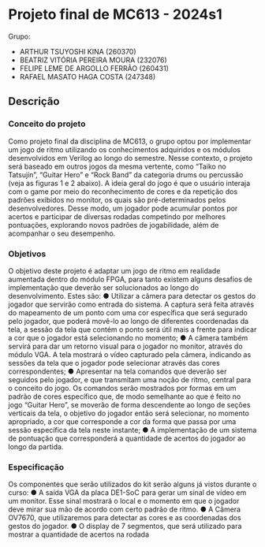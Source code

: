 # Projeto final de MC613 - 2024s1

Grupo:

- ARTHUR TSUYOSHI KINA (260370)
- BEATRIZ VITÓRIA PEREIRA MOURA (232076)
- FELIPE LEME DE ARGOLLO FERRÃO (260431)
- RAFAEL MASATO HAGA COSTA (247348)

## Descrição

### Conceito do projeto

Como projeto final da disciplina de MC613, o grupo optou por implementar um jogo de ritmo
utilizando os conhecimentos adquiridos e os módulos desenvolvidos em Verilog ao longo do semestre.
Nesse contexto, o projeto será baseado em outros jogos da mesma vertente, como “Taiko no Tatsujin”,
“Guitar Hero” e “Rock Band” da categoria drums ou percussão (veja as figuras 1 e 2 abaixo).
A ideia geral do jogo é que o usuário interaja com o game por meio do reconhecimento de cores e
da repetição dos padrões exibidos no monitor, os quais são pré-determinados pelos desenvolvedores.
Desse modo, um jogador pode acumular pontos por acertos e participar de diversas rodadas competindo
por melhores pontuações, explorando novos padrões de jogabilidade, além de acompanhar o seu desempenho.

### Objetivos

O objetivo deste projeto é adaptar um jogo de ritmo em realidade aumentada dentro do módulo
FPGA, para tanto existem alguns desafios de implementação que deverão ser solucionados ao longo do
desenvolvimento. Estes são:
● Utilizar a câmera para detectar os gestos do jogador que servirão como entrada do sistema. A
captura será feita através do mapeamento de um ponto com uma cor específica que será segurado
pelo jogador, que poderá movê-lo ao longo de diferentes coordenadas da tela, a sessão da tela que
contém o ponto será útil mais a frente para indicar a cor que o jogador está selecionando no
momento;
● A câmera também servirá para dar um retorno visual para o jogador no monitor, através do
módulo VGA. A tela mostrará o vídeo capturado pela câmera, indicando as sessões da tela que o
jogador pode selecionar através das cores correspondentes;
● Apresentar na tela comandos que deverão ser seguidos pelo jogador, e que transmitam uma noção
de ritmo, central para o conceito do jogo. Os comandos serão mostrados por formas em um
padrão de cores específico que, de modo semelhante ao que é feito no jogo “Guitar Hero”, se
moverão de forma descendente ao longo de seções verticais da tela, o objetivo do jogador então
será selecionar, no momento apropriado, a cor que corresponde a cor da forma que passa por uma
sessão específica da tela neste instante;
● A implementação de um sistema de pontuação que corresponderá a quantidade de acertos do
jogador ao longo da partida.

### Especificação

Os componentes que serão utilizados do kit serão alguns já vistos durante o curso:
● A saída VGA da placa DE1-SoC para gerar um sinal de vídeo em um monitor. Esse sinal
mostrará o local e o momento em que o jogador deve mirar sua mão de acordo com certo padrão
de ritmo.
● A Câmera OV7670, que utilizaremos para detectar as cores e as coordenadas dos gestos do
jogador.
● O display de 7 segmentos, que será utilizado para mostrar a quantidade de acertos na rodada

